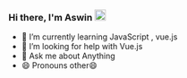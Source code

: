 ### Hi there, I'm Aswin <img width="20px" src="/img/hand.gif" /> 


- 🌱 I’m currently learning  JavaScript , vue.js
- 🤔 I’m looking for help with  Vue.js
- 💬 Ask me about  Anything
- 😄 Pronouns other😄
<!--
- 🔭 I’m currently working on ...
- 👯 I’m looking to collaborate on ...
- 📫 How to reach me: ...
- ⚡ Fun fact: ....
![snake gif](https://github.com/aswinr19/aswinr19/blob/output/github-contribution-grid-snake.svg)

-->



